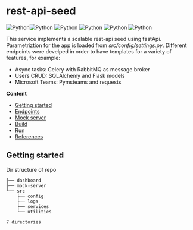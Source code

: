 # rest-api-seed
![Python](https://img.shields.io/badge/restapi-v0.0.1-orange)![Python](https://img.shields.io/badge/fastApi-v0.61.1-blue)
![Python](https://img.shields.io/badge/uvicorn-v0.12.1-blue)
![Python](https://img.shields.io/badge/pymsteams-v0.1.13-blue)
![Python](https://img.shields.io/badge/python-v3.8.5-blue)
![Python](https://img.shields.io/badge/platform-linux--64%7Cwin--64-lightgrey)

This service implements a scalable rest-api seed using fastApi. Parametriztion for the app is loaded from *src/config/settings.py*. Different endpoints were develped in order to have templates for a variety of features, for example:

- Async tasks: Celery with RabbitMQ as message broker
- Users CRUD: SQLAlchemy and Flask models
- Microsoft Teams: Pymsteams and requests

**Content**
- [Getting started](#getting-started)
- [Endpoints](#endpoints)
- [Mock server](#mock-server)
- [Build](#docker)
- [Run](#run)
- [References](#references)


## Getting started

Dir structure of repo
```
├── dashboard
├── mock-server
└── src
    ├── config
    ├── logs
    ├── services
    └── utilities

7 directories
```

